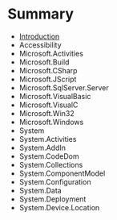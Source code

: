 # Summary

* [Introduction](README.md)
* Accessibility
* Microsoft.Activities
* Microsoft.Build
* Microsoft.CSharp
* Microsoft.JScript
* Microsoft.SqlServer.Server
* Microsoft.VisualBasic
* Microsoft.VisualC
* Microsoft.Win32
* Microsoft.Windows
* System
* System.Activities
* System.AddIn
* System.CodeDom
* System.Collections
* System.ComponentModel
* System.Configuration
* System.Data
* System.Deployment
* System.Device.Location

